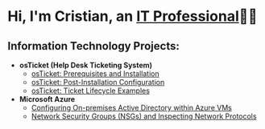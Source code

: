 <h1>Hi, I'm Cristian, an <a href="https://linkedin.com/in/cristian-arias-13b878259">IT Professional</a>👨‍💻</h1>

<h2>Information Technology Projects:</h2>

- <b>osTicket (Help Desk Ticketing System)</b>
  - [osTicket: Prerequisites and Installation](https://github.com/CristianinIT/osticket-prereqs)
  - [osTicket: Post-Installation Configuration](https://github.com/CristianinIT/post-install-config)
  - [osTicket: Ticket Lifecycle Examples](https://github.com/CristianinIT/ticket-lifecycle)
- <b>Microsoft Azure</b>
  - [Configuring On-premises Active Directory within Azure VMs](https://github.com/CristianinIT/Active-Directory-Cloud)
  - [Network Security Groups (NSGs) and Inspecting Network Protocols](https://github.com/CristianinIT/azure-network-protocols)
